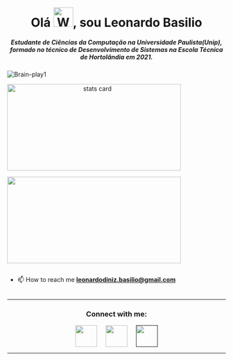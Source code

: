 <h1 align="center">Olá <img src="https://raw.githubusercontent.com/nixin72/nixin72/master/wave.gif" 
         alt="Waving hand animated gif"
         height="45"
         width="45" />, sou Leonardo Basilio</h1>
<h5 align="center">
Estudante de Ciências da Computação na Universidade Paulista(Unip), formado no técnico de Desenvolvimento de Sistemas na Escola Técnica de Hortolândia em 2021.
</h5>
<p align="left"> <img src="https://komarev.com/ghpvc/?username=Brain-play1&label=Profile%20views&color=0e75b6&style=flat" alt="Brain-play1" /> </p>
<p>
<a align= "center" href="https://github.com/Brain-play1">
<img alt= "stats card" height="200px" width="400" src="https://github-readme-streak-stats.herokuapp.com/?user=Brain-play1&theme=radical">

</p>
<img height="200px" width="400" src="https://github-readme-stats.vercel.app/api?username=Brain-play1&count_private=true&theme=radical&show_icons=true" />

<p align="left"> <a href="twitter" target="blank"><img src="" alt="" /></a> </p>

- 📫 How to reach me **leonardodiniz.basilio@gmail.com**
<br><br>
<hr>

<h3 align="center">Connect with me:</h3>
<p align="center">
<a href="twitter" target="blank"><img align="center" src="https://img.icons8.com/cute-clipart/64/000000/twitter.png" alt="" height="50" width="50" /></a> &nbsp;&nbsp;&nbsp;
<a href="linkedin" target="blank"><img align="center" src="https://img.icons8.com/cute-clipart/64/000000/linkedin.png" alt="" height="50" width="50" /></a>&nbsp;&nbsp;&nbsp;&nbsp;
<a href="" target="blank"><img align="center" src="https://img.icons8.com/cute-clipart/64/000000/instagram-new.png" alt="" height="50" width="50" /></a>
</p>

<hr>

